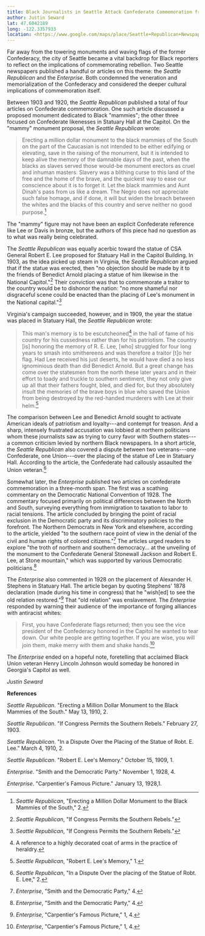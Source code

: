 ```yaml
---
title: Black Journalists in Seattle Attack Confederate Commemoration from the Pacific Northwest
author: Justin Seward
lat: 47.6042189
long: -122.3357933
location: <https://www.google.com/maps/place/Seattle+Republican+Newspaper/@47.6042189,-122.3357933,17z/data=!3m1!4b1!4m6!3m5!1s0x54906b3d2c6421d3:0xa0bdfc92e6a3a08c!8m2!3d47.6042153!4d-122.3332184!16s%2Fg%2F11vb4cxyl0?entry=ttu>
---
```

Far away from the towering monuments and waving flags of the former
Confederacy, the city of Seattle became a vital backdrop for Black
reporters to reflect on the implications of commemorating rebellion. Two
Seattle newspapers published a handful or articles on this theme: the
*Seattle Republican* and the *Enterprise*. Both condemned the veneration
and memorialization of the Confederacy and considered the deeper
cultural implications of commemoration itself.

Between 1903 and 1920, the *Seattle Republican* published a total of
four articles on Confederate commemoration. One such article discussed a
proposed monument dedicated to Black "mammies"; the other three focused
on Confederate likenesses in Statuary Hall at the Capitol. On the
"mammy" monument proposal, the *Seattle Republican* wrote:

> Erecting a million dollar monument to the black mammies of the South
> on the part of the Caucasian is not intended to be either edifying or
> elevating, save in the raising of the monument, but it is intended to
> keep alive the memory of the damnable days of the past, when the
> blacks as slaves served those would-be monument erectors as cruel and
> inhuman masters. Slavery was a blithing curse to this land of the free
> and the home of the brave, and the quickest way to ease our conscience
> about it is to forget it. Let the black mammies and Aunt Dinah's pass
> from us like a dream. The Negro does not appreciate such false homage,
> and if done, it will but widen the breach between the whites and the
> blacks of this country and serve neither no good purpose.[^1]

The "mammy" figure may not have been an explicit Confederate reference
like Lee or Davis in bronze, but the authors of this piece had no
question as to what was really being celebrated.

The *Seattle Republican* was equally acerbic toward the statue of CSA
General Robert E. Lee proposed for Statuary Hall in the Capitol
Building. In 1903, as the idea picked up steam in Virginia, the *Seattle
Republican* argued that if the statue was erected, then "no objection
should be made by it to the friends of Benedict Arnold placing a statue
of him likewise in the National Capitol."[^2] Their conviction was that
to commemorate a traitor to the country would be to dishonor the nation:
"no more shameful nor disgraceful scene could be enacted than the
placing of Lee's monument in the National capital."[^3]

Virginia's campaign succeeded, however, and in 1909, the year the statue
was placed in Statuary Hall, the *Seattle Republican* wrote:

> This man's memory is to be escutcheoned[^4] in the hall of fame of his
> country for his cussedness rather than for his patriotism. The country
> \[is\] honoring the memory of R. E. Lee, \[who\] struggled for four
> long years to smash into smithereens and was therefore a traitor
> \[t\]o her flag. Had Lee received his just deserts, he would have died
> a no less ignominious death than did Benedict Arnold. But a great
> change has come over the statesmen from the north these later years
> and in their effort to toady and truckle to southern sentiment, they
> not only give up all that their fathers fought, bled, and died for,
> but they absolutely insult the memories of the brave boys in blue who
> saved the Union from being destroyed by the red-handed murderers with
> Lee at their helm.[^5]

The comparison between Lee and Benedict Arnold sought to activate
American ideals of patriotism and loyalty---and contempt for treason.
And a sharp, intensely frustrated accusation was lobbied at northern
politicians whom these journalists saw as trying to curry favor with
Southern states---a common criticism levied by northern Black
newspapers. In a short article, the *Seattle Republican* also covered a
dispute between two veterans---one Confederate, one Union---over the
placing of the statue of Lee in Statuary Hall. According to the article,
the Confederate had callously assaulted the Union veteran.[^6]

Somewhat later, the *Enterprise* published two articles on confederate
commemoration in a three-month span. The first was a scathing commentary
on the Democratic National Convention of 1928. The commentary focused
primarily on political differences between the North and South,
surveying everything from immigration to taxation to labor to racial
tensions. The article concluded by bringing the point of racial
exclusion in the Democratic party and its discriminatory policies to the
forefront. The Northern Democrats in New York and elsewhere, according
to the article, yielded "to the southern race point of view in the
denial of the civil and human rights of colored citizens."[^7] The
articles urged readers to explore "the troth of northern and southern
democracy... at the unveiling of the monument to the Confederate General
Stonewall Jackson and Robert E. Lee, at Stone mountain," which was
supported by various Democratic politicians.[^8]

The *Enterprise* also commented in 1928 on the placement of Alexander H.
Stephens in Statuary Hall. The article began by quoting Stephens' 1878
declaration (made during his time in congress) that he "wish\[ed\] to
see the old relation restored."[^9] That "old relation" was enslavement.
The *Enterprise* responded by warning their audience of the importance
of forging alliances with antiracist whites:

> First, you have Confederate flags returned; then you see the vice
> president of the Confederacy honored in the Capitol he wanted to tear
> down. Our white people are getting together. If you are wise, you will
> join them, make merry with them and shake hands.[^10]

The *Enterprise* ended on a hopeful note, foretelling that acclaimed
Black Union veteran Henry Lincoln Johnson would someday be honored in
Georgia's Capitol as well.

*Justin Seward*

**References**

*Seattle Republican*. "Erecting a Million Dollar Monument to the Black
Mammies of the South." May 13, 1910, 2.

*Seattle Republican*. "If Congress Permits the Southern Rebels."
February 27, 1903.

*Seattle Republican*. "In a Dispute Over the Placing of the Statue of
Robt. E. Lee." March 4, 1910, 2.

*Seattle Republican*. "Robert E. Lee's Memory." October 15, 1909, 1.

*Enterprise*. "Smith and the Democratic Party." November 1, 1928, 4.

*Enterprise*. "Carpentier's Famous Picture." January 13, 1928,1.

[^1]: *Seattle Republican*, "Erecting a Million Dollar Monument to the
    Black Mammies of the South," 2.

[^2]: *Seattle Republican*, "If Congress Permits the Southern Rebels."

[^3]: *Seattle Republican*, "If Congress Permits the Southern Rebels."

[^4]: A reference to a highly decorated coat of arms in the practice of
    heraldry.

[^5]: *Seattle Republican*, "Robert E. Lee's Memory," 1.

[^6]: *Seattle Republican*, "In a Dispute Over the placing of the Statue
    of Robt. E. Lee," 2.

[^7]: *Enterprise*, "Smith and the Democratic Party," 4.

[^8]: *Enterprise*, "Smith and the Democratic Party," 4.

[^9]: *Enterprise*, "Carpentier's Famous Picture," 1, 4.

[^10]: *Enterprise*, "Carpentier's Famous Picture," 1, 4.
